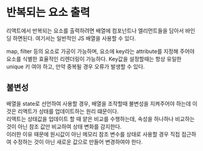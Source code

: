 # 반복되는 요소 출력

리액트에서 반복되는 요소를 출력하려면 배열에 컴포넌트나 엘리먼트들을 담아서 바인딩 하면된다.
여기서는 일반적인 JS 배열을 사용할 수 있다.

map, filter 등의 요소로 가공이 가능하며, 요소에 key라는 attribute를 지정해 주어야 요소를 식별한 효율적인 리렌더링이 가능하다.
Key값을 설정할때는 항상 유일한 unique 키 여야 하고, 만약 중복될 경우 오류가 발생할 수 있다.

## 불변성

배열을 state로 선언하여 사용할 경우, 배열을 조작할때 불변성을 지켜주어야 하는데 이것은 리액트가 상태를 업데이트하는 원리 떄문이다.  
리액트는 상태값을 업데이트 할 때 얕은 비교를 수행하는데, 속성을 하나하나 비교하는 것이 아닌 참조 값만 비교하여 상태 변화를 감지한다.  
이러한 이유 때문에 원시값이 아닌 메모리 참조 변수를 상태로 사용할 경우 직접 접근하여 수정하는 것이 아닌 새로운 값으로 만들어 변경하여야 한다.
